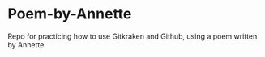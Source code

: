 # Poem-by-Annette
Repo for practicing how to use Gitkraken and Github, using a poem written by Annette
